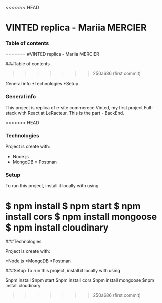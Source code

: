 <<<<<<< HEAD

# VINTED replica - Mariia MERCIER

### Table of contents

=======
#VINTED replica - Mariia MERCIER

###Table of contents

> > > > > > > 250a686 (first commit)

*G*eneral info
*Technologies
*Setup

### General info

This project is replica of e-site commerece Vinted, my first project Full-stack with React at LeRacteur. This is the part - BackEnd.

<<<<<<< HEAD

### Technologies

Project is create with:

- Node js
- MongoDB \* Postman

### Setup

To run this project, install it locally with using

$ npm install
$ npm start
$ npm install cors
$ npm install mongoose
$ npm install cloudinary
=======
###Technologies

Project is create with:

*Node js
*MongoDB
\*Postman

###Setup
To run this project, install it locally with using

$npm install
$npm start
$npm install cors
$npm install mongoose
$npm install cloudinary

> > > > > > > 250a686 (first commit)
